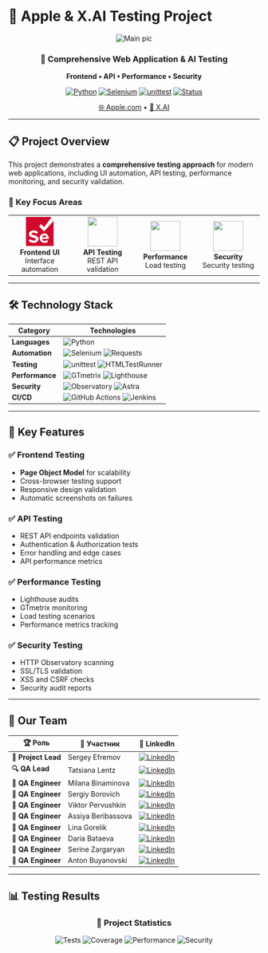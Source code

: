 # 🍎 Apple & X.AI Testing Project
<div align="center">

![Main pic](https://github.com/SerineGit/vizitka/blob/main/freepik__dynamic-tracking-shot-an-android-with-artificial-i__80151-ezgif.com-video-to-gif-converter.gif)

### 🚀 Comprehensive Web Application & AI Testing
**Frontend • API • Performance • Security**

[![Python](https://img.shields.io/badge/Python-3.8+-blue.svg)](https://python.org)
[![Selenium](https://img.shields.io/badge/Selenium-WebDriver-green.svg)](https://selenium.dev)
[![unittest](https://img.shields.io/badge/Testing-unittest-red.svg)](https://docs.python.org/3/library/unittest.html)
[![Status](https://img.shields.io/badge/Status-Active-success.svg)]()

[🌐 Apple.com](https://www.apple.com/) • [🤖 X.AI](https://x.ai/)

</div>

---

## 📋 Project Overview

This project demonstrates a **comprehensive testing approach** for modern web applications, including UI automation, API testing, performance monitoring, and security validation.

### 🎯 Key Focus Areas

<table>
  <tr>
    <td align="center" width="25%">
      <img src="https://raw.githubusercontent.com/devicons/devicon/master/icons/selenium/selenium-original.svg" width="60" height="60"/>
      <br><strong>Frontend UI</strong>
      <br>Interface automation
    </td>
    <td align="center" width="25%">
      <img src="https://cdn-icons-png.flaticon.com/512/2165/2165004.png" width="60" height="60"/>
      <br><strong>API Testing</strong>
      <br>REST API validation
    </td>
    <td align="center" width="25%">
      <img src="https://cdn-icons-png.flaticon.com/512/1055/1055646.png" width="60" height="60"/>
      <br><strong>Performance</strong>
      <br>Load testing
    </td>
    <td align="center" width="25%">
      <img src="https://cdn-icons-png.flaticon.com/512/2092/2092063.png" width="60" height="60"/>
      <br><strong>Security</strong>
      <br>Security testing
    </td>
  </tr>
</table>

---

## 🛠 Technology Stack

<div align="center">

| Category | Technologies |
|-----------|------------|
| **Languages** | ![Python](https://img.shields.io/badge/Python-3776AB?style=flat&logo=python&logoColor=white) |
| **Automation** | ![Selenium](https://img.shields.io/badge/Selenium-43B02A?style=flat&logo=selenium&logoColor=white) ![Requests](https://img.shields.io/badge/Requests-2CA5E0?style=flat&logo=python&logoColor=white) |
| **Testing** | ![unittest](https://img.shields.io/badge/unittest-FF6B6B?style=flat&logo=python&logoColor=white) ![HTMLTestRunner](https://img.shields.io/badge/HTMLTestRunner-4ECDC4?style=flat) |
| **Performance** | ![GTmetrix](https://img.shields.io/badge/GTmetrix-FF6900?style=flat) ![Lighthouse](https://img.shields.io/badge/Lighthouse-F44B21?style=flat&logo=lighthouse&logoColor=white) |
| **Security** | ![Observatory](https://img.shields.io/badge/HTTP_Observatory-FF0000?style=flat) ![Astra](https://img.shields.io/badge/Astra-6C5CE7?style=flat) |
| **CI/CD** | ![GitHub Actions](https://img.shields.io/badge/GitHub_Actions-2088FF?style=flat&logo=github-actions&logoColor=white) ![Jenkins](https://img.shields.io/badge/Jenkins-D24939?style=flat&logo=jenkins&logoColor=white) |

</div>

---

## 🎯 Key Features

### ✅ Frontend Testing
- **Page Object Model** for scalability
- Cross-browser testing support
- Responsive design validation
- Automatic screenshots on failures

### ✅ API Testing  
- REST API endpoints validation
- Authentication & Authorization tests
- Error handling and edge cases
- API performance metrics

### ✅ Performance Testing
- Lighthouse audits
- GTmetrix monitoring
- Load testing scenarios
- Performance metrics tracking

### ✅ Security Testing
- HTTP Observatory scanning
- SSL/TLS validation
- XSS and CSRF checks
- Security audit reports

---

## 👥 Our Team

<div align="center">

| 🏆 **Роль** | 👤 **Участник** | 🔗 **LinkedIn** |
|-------------|-----------------|-----------------|
| **🎯 Project Lead** | Sergey Efremov | [![LinkedIn](https://img.shields.io/badge/LinkedIn-0077B5?style=flat&logo=linkedin&logoColor=white)](https://www.linkedin.com/in/sefremoff) |
| **🔍 QA Lead** | Tatsiana Lentz | [![LinkedIn](https://img.shields.io/badge/LinkedIn-0077B5?style=flat&logo=linkedin&logoColor=white)](https://www.linkedin.com/in/tatsianalentz) |
| **🧪 QA Engineer** | Milana Binaminova | [![LinkedIn](https://img.shields.io/badge/LinkedIn-0077B5?style=flat&logo=linkedin&logoColor=white)](https://www.linkedin.com/in/milana-binaminova) |
| **🧪 QA Engineer** | Sergiy Borovich | [![LinkedIn](https://img.shields.io/badge/LinkedIn-0077B5?style=flat&logo=linkedin&logoColor=white)](https://www.linkedin.com/in/sergiy-borovich) |
| **🧪 QA Engineer** | Viktor Pervushkin | [![LinkedIn](https://img.shields.io/badge/LinkedIn-0077B5?style=flat&logo=linkedin&logoColor=white)](https://www.linkedin.com/in/viktp) |
| **🧪 QA Engineer** | Assiya Beribassova | [![LinkedIn](https://img.shields.io/badge/LinkedIn-0077B5?style=flat&logo=linkedin&logoColor=white)](https://www.linkedin.com/in/assiya-beribassova) |
| **🧪 QA Engineer** | Lina Gorelik | [![LinkedIn](https://img.shields.io/badge/LinkedIn-0077B5?style=flat&logo=linkedin&logoColor=white)](https://www.linkedin.com/in/lina-gorelik) |
| **🧪 QA Engineer** | Daria Bataeva | [![LinkedIn](https://img.shields.io/badge/LinkedIn-0077B5?style=flat&logo=linkedin&logoColor=white)](https://www.linkedin.com/in/daria-bataeva) |
| **🧪 QA Engineer** | Serine Zargaryan | [![LinkedIn](https://img.shields.io/badge/LinkedIn-0077B5?style=flat&logo=linkedin&logoColor=white)](https://www.linkedin.com/in/serinezargaryan) |
| **🧪 QA Engineer** | Anton Buyanovski | [![LinkedIn](https://img.shields.io/badge/LinkedIn-0077B5?style=flat&logo=linkedin&logoColor=white)](https://www.linkedin.com/in/antonb-qa) |

</div>

---


## 📊 Testing Results

<div align="center">

### 🎯 Project Statistics

![Tests](https://img.shields.io/badge/Tests_Passed-98%25-brightgreen)
![Coverage](https://img.shields.io/badge/Coverage-85%25-green)
![Performance](https://img.shields.io/badge/Performance_Score-92%2F100-brightgreen)
![Security](https://img.shields.io/badge/Security_Grade-A+-success)

</div>

